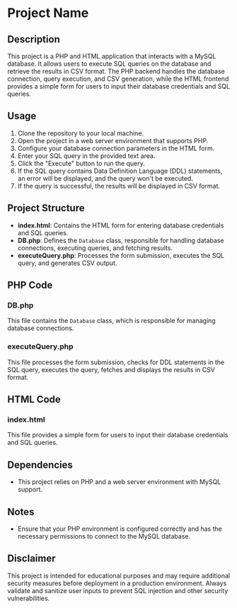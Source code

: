 # Project Name

## Description

This project is a PHP and HTML application that interacts with a MySQL database. It allows users to execute SQL queries on the database and retrieve the results in CSV format. The PHP backend handles the database connection, query execution, and CSV generation, while the HTML frontend provides a simple form for users to input their database credentials and SQL queries.

## Usage

1. Clone the repository to your local machine.
2. Open the project in a web server environment that supports PHP.
3. Configure your database connection parameters in the HTML form.
4. Enter your SQL query in the provided text area.
5. Click the "Execute" button to run the query.
6. If the SQL query contains Data Definition Language (DDL) statements, an error will be displayed, and the query won't be executed.
7. If the query is successful, the results will be displayed in CSV format.

## Project Structure

- **index.html**: Contains the HTML form for entering database credentials and SQL queries.
- **DB.php**: Defines the `Database` class, responsible for handling database connections, executing queries, and fetching results.
- **executeQuery.php**: Processes the form submission, executes the SQL query, and generates CSV output.

## PHP Code

### DB.php

This file contains the `Database` class, which is responsible for managing database connections.

### executeQuery.php

This file processes the form submission, checks for DDL statements in the SQL query, executes the query, fetches and displays the results in CSV format.

## HTML Code

### index.html

This file provides a simple form for users to input their database credentials and SQL queries.

## Dependencies

- This project relies on PHP and a web server environment with MySQL support.

## Notes

- Ensure that your PHP environment is configured correctly and has the necessary permissions to connect to the MySQL database.

## Disclaimer

This project is intended for educational purposes and may require additional security measures before deployment in a production environment. Always validate and sanitize user inputs to prevent SQL injection and other security vulnerabilities.
